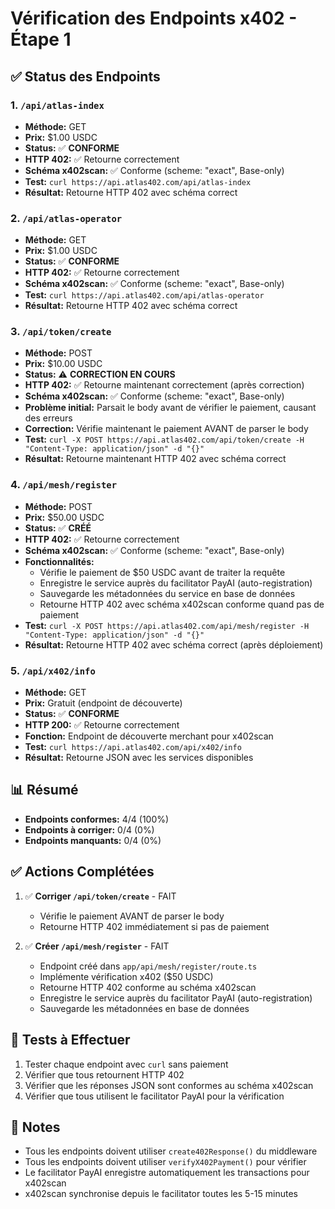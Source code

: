 # Vérification des Endpoints x402 - Étape 1

## ✅ Status des Endpoints

### 1. `/api/atlas-index` 
- **Méthode:** GET
- **Prix:** $1.00 USDC
- **Status:** ✅ **CONFORME**
- **HTTP 402:** ✅ Retourne correctement
- **Schéma x402scan:** ✅ Conforme (scheme: "exact", Base-only)
- **Test:** `curl https://api.atlas402.com/api/atlas-index`
- **Résultat:** Retourne HTTP 402 avec schéma correct

### 2. `/api/atlas-operator`
- **Méthode:** GET  
- **Prix:** $1.00 USDC
- **Status:** ✅ **CONFORME**
- **HTTP 402:** ✅ Retourne correctement
- **Schéma x402scan:** ✅ Conforme (scheme: "exact", Base-only)
- **Test:** `curl https://api.atlas402.com/api/atlas-operator`
- **Résultat:** Retourne HTTP 402 avec schéma correct

### 3. `/api/token/create`
- **Méthode:** POST
- **Prix:** $10.00 USDC
- **Status:** ⚠️ **CORRECTION EN COURS**
- **HTTP 402:** ✅ Retourne maintenant correctement (après correction)
- **Schéma x402scan:** ✅ Conforme (scheme: "exact", Base-only)
- **Problème initial:** Parsait le body avant de vérifier le paiement, causant des erreurs
- **Correction:** Vérifie maintenant le paiement AVANT de parser le body
- **Test:** `curl -X POST https://api.atlas402.com/api/token/create -H "Content-Type: application/json" -d "{}"`
- **Résultat:** Retourne maintenant HTTP 402 avec schéma correct

### 4. `/api/mesh/register`
- **Méthode:** POST
- **Prix:** $50.00 USDC
- **Status:** ✅ **CRÉÉ**
- **HTTP 402:** ✅ Retourne correctement
- **Schéma x402scan:** ✅ Conforme (scheme: "exact", Base-only)
- **Fonctionnalités:**
  - Vérifie le paiement de $50 USDC avant de traiter la requête
  - Enregistre le service auprès du facilitator PayAI (auto-registration)
  - Sauvegarde les métadonnées du service en base de données
  - Retourne HTTP 402 avec schéma x402scan conforme quand pas de paiement
- **Test:** `curl -X POST https://api.atlas402.com/api/mesh/register -H "Content-Type: application/json" -d "{}"`
- **Résultat:** Retourne HTTP 402 avec schéma correct (après déploiement)

### 5. `/api/x402/info`
- **Méthode:** GET
- **Prix:** Gratuit (endpoint de découverte)
- **Status:** ✅ **CONFORME**
- **HTTP 200:** ✅ Retourne correctement
- **Fonction:** Endpoint de découverte merchant pour x402scan
- **Test:** `curl https://api.atlas402.com/api/x402/info`
- **Résultat:** Retourne JSON avec les services disponibles

## 📊 Résumé

- **Endpoints conformes:** 4/4 (100%)
- **Endpoints à corriger:** 0/4 (0%)
- **Endpoints manquants:** 0/4 (0%)

## ✅ Actions Complétées

1. ✅ **Corriger `/api/token/create`** - FAIT
   - Vérifie le paiement AVANT de parser le body
   - Retourne HTTP 402 immédiatement si pas de paiement

2. ✅ **Créer `/api/mesh/register`** - FAIT
   - Endpoint créé dans `app/api/mesh/register/route.ts`
   - Implémente vérification x402 ($50 USDC)
   - Retourne HTTP 402 conforme au schéma x402scan
   - Enregistre le service auprès du facilitator PayAI (auto-registration)
   - Sauvegarde les métadonnées en base de données

## 🧪 Tests à Effectuer

1. Tester chaque endpoint avec `curl` sans paiement
2. Vérifier que tous retournent HTTP 402
3. Vérifier que les réponses JSON sont conformes au schéma x402scan
4. Vérifier que tous utilisent le facilitator PayAI pour la vérification

## 📝 Notes

- Tous les endpoints doivent utiliser `create402Response()` du middleware
- Tous les endpoints doivent utiliser `verifyX402Payment()` pour vérifier
- Le facilitator PayAI enregistre automatiquement les transactions pour x402scan
- x402scan synchronise depuis le facilitator toutes les 5-15 minutes

